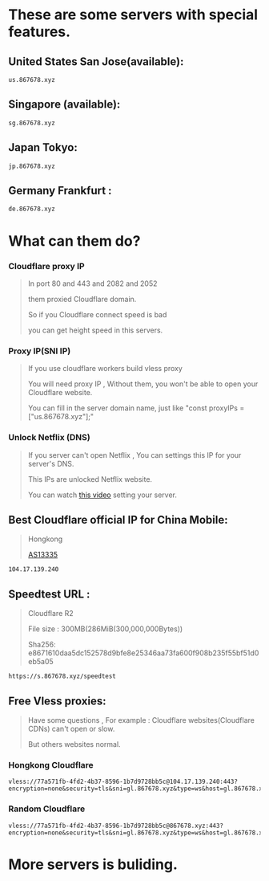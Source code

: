 # These are some servers with special features.



## United States San Jose(available):

```
us.867678.xyz
```

## Singapore (available):

```
sg.867678.xyz
```

## Japan Tokyo:

```
jp.867678.xyz
```

## Germany Frankfurt :

```
de.867678.xyz
```

# What can them do?

### Cloudflare proxy IP

> In port 80 and 443 and 2082 and 2052
>
> them proxied Cloudflare domain. 
>
> So if you Cloudflare connect speed is bad 
>
> you can get height speed in this servers.



### Proxy IP(SNI IP)

> If you use cloudflare workers build vless proxy
>
> You will need proxy IP , Without them, you won't be able to open your Cloudflare website.
>
> You can fill in the server domain name, just like "const proxyIPs = ["us.867678.xyz"];"



### Unlock Netflix (DNS)

> If you server can't open Netflix , You can settings this IP for your server's DNS.
>
> This IPs are unlocked Netflix website.
>
> You can watch [this video](https://www.youtube.com/watch?v=Vj4TGd9IaQc&t=7s) setting your server.




## Best Cloudflare official IP for China Mobile:

> Hongkong
>
> [AS13335](https://ip.sb/whois/AS13335)

```
104.17.139.240
```



## Speedtest URL :

> Cloudflare R2 
>
> File size : 300MB(286MiB(300,000,000Bytes))
>
> Sha256: e8671610daa5dc152578d9bfe8e25346aa73fa600f908b235f55bf51d0eb5a05 

```
https://s.867678.xyz/speedtest
```



## Free Vless proxies:

> Have some questions , For example : Cloudflare websites(Cloudflare CDNs) can't open or slow.
>
> But others websites normal.

### Hongkong Cloudflare

```
vless://77a571fb-4fd2-4b37-8596-1b7d9728bb5c@104.17.139.240:443?encryption=none&security=tls&sni=gl.867678.xyz&type=ws&host=gl.867678.xyz&path=%2F%3Fed%3D2560#Hongkong%20Cloudflare
```

### Random Cloudflare

```
vless://77a571fb-4fd2-4b37-8596-1b7d9728bb5c@867678.xyz:443?encryption=none&security=tls&sni=gl.867678.xyz&type=ws&host=gl.867678.xyz&path=%2F%3Fed%3D2560#Random%20Cloudflare
```



# More servers is buliding.
